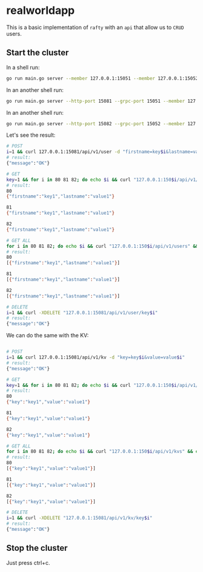 # realworldapp

This is a basic implementation of `rafty` with an `api` that allow us to `CRUD` users.

## Start the cluster

In a shell run:
```bash
go run main.go server --member 127.0.0.1:15051 --member 127.0.0.1:15052
```

In an another shell run:
```bash
go run main.go server --http-port 15081 --grpc-port 15051 --member 127.0.0.1:15050 --member 127.0.0.1:15052
```

In an another shell run:
```bash
go run main.go server --http-port 15082 --grpc-port 15052 --member 127.0.0.1:15050 --member 127.0.0.1:15051
```

Let's see the result:
```bash
# POST
i=1 && curl 127.0.0.1:15081/api/v1/user -d "firstname=key$i&lastname=value$i"
# result:
{"message":"OK"}

# GET
key=1 && for i in 80 81 82; do echo $i && curl "127.0.0.1:150$i/api/v1/user/key$key" && echo -e "\n";done
# result:
80
{"firstname":"key1","lastname":"value1"}

81
{"firstname":"key1","lastname":"value1"}

82
{"firstname":"key1","lastname":"value1"}

# GET ALL
for i in 80 81 82; do echo $i && curl "127.0.0.1:150$i/api/v1/users" && echo -e "\n";done
# result:
80
[{"firstname":"key1","lastname":"value1"}]

81
[{"firstname":"key1","lastname":"value1"}]

82
[{"firstname":"key1","lastname":"value1"}]

# DELETE
i=1 && curl -XDELETE "127.0.0.1:15081/api/v1/user/key$i"
# result:
{"message":"OK"}
```

We can do the same with the KV:
```bash

# POST
i=1 && curl 127.0.0.1:15081/api/v1/kv -d "key=key$i&value=value$i"
# result:
{"message":"OK"}

# GET
key=1 && for i in 80 81 82; do echo $i && curl "127.0.0.1:150$i/api/v1/kv/key$key" && echo -e "\n";done
# result:
80
{"key":"key1","value":"value1"}

81
{"key":"key1","value":"value1"}

82
{"key":"key1","value":"value1"}

# GET ALL
for i in 80 81 82; do echo $i && curl "127.0.0.1:150$i/api/v1/kvs" && echo -e "\n";done
# result:
80
[{"key":"key1","value":"value1"}]

81
[{"key":"key1","value":"value1"}]

82
[{"key":"key1","value":"value1"}]

# DELETE
i=1 && curl -XDELETE "127.0.0.1:15081/api/v1/kv/key$i"
# result:
{"message":"OK"}
```

## Stop the cluster

Just press ctrl+c.